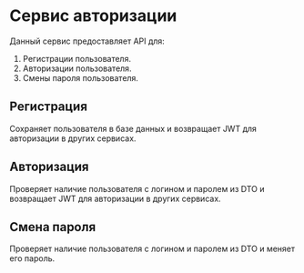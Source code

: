 # Сервис авторизации

Данный сервис предоставляет API для:
1. Регистрации пользователя.
2. Авторизации пользователя.
3. Смены пароля пользователя.

## Регистрация

Сохраняет пользователя в базе данных 
и возвращает JWT для авторизации в других сервисах.

## Авторизация

Проверяет наличие пользователя с логином и паролем из DTO
и возвращает JWT для авторизации в других сервисах.

## Смена пароля
Проверяет наличие пользователя с логином и паролем из DTO и меняет его пароль.
